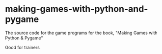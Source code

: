 making-games-with-python-and-pygame
===================================

The source code for the game programs for the book, "Making Games with Python &amp; Pygame"

Good for trainers
